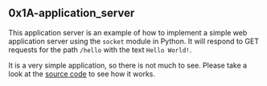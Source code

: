 ## 0x1A-application_server

This application server is an example of how to implement a simple web application server using the `socket` module in Python. It will respond to GET requests for the path `/hello` with the text `Hello World!`.


It is a very simple application, so there is not much to see. Please take a look at the [source code](server.py) to see how it works.



